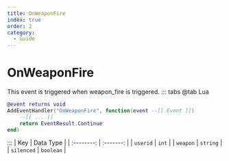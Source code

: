 ```yaml
---
title: OnWeaponFire
index: true
order: 2
category:
  - Guide
---
```


# OnWeaponFire
This event is triggered when weapon_fire is triggered.
::: tabs
@tab Lua
```lua
@event returns void
AddEventHandler("OnWeaponFire", function(event --[[ Event ]])
    --[[ ... ]]
    return EventResult.Continue
end)
```

:::
|     Key    | Data Type |
| :--------: | :-------: |
|  `userid`  |   `int`   |
|  `weapon`  |  `string` |
| `silenced` | `boolean` |